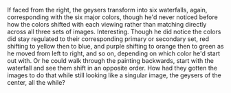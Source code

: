 If faced from the right, the geysers transform into six waterfalls, again, corresponding with the six major colors, though he'd never noticed before how the colors shifted with each viewing rather than matching directly across all three sets of images. Interesting. Though he did notice the colors did stay regulated to their corresponding primary or secondary set, red shifting to yellow then to blue, and purple shifting to orange then to green as he moved from left to right, and so on, depending on which color he'd start out with. Or he could walk through the painting backwards, start with the waterfall and see them shift in an opposite order. How had they gotten the images to do that while still looking like a singular image, the geysers of the center, all the while?